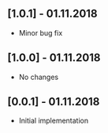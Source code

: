 ## [1.0.1] - 01.11.2018

* Minor bug fix

## [1.0.0] - 01.11.2018

* No changes

## [0.0.1] - 01.11.2018

* Initial implementation
